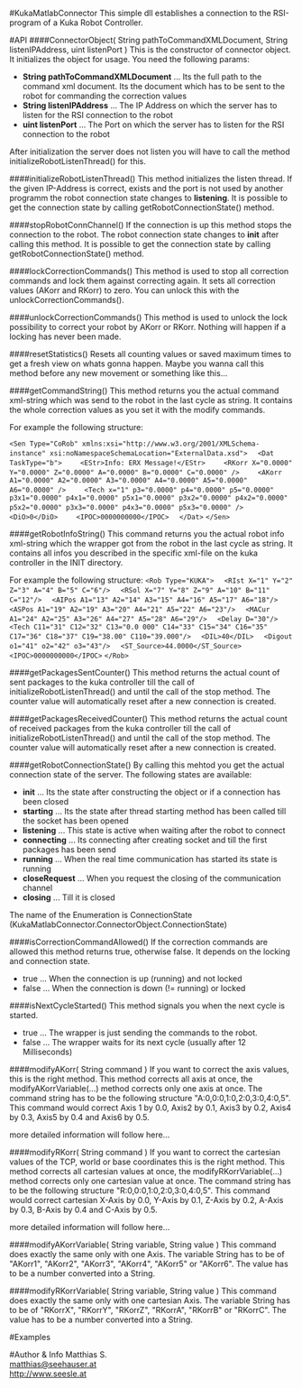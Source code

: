 #KukaMatlabConnector
This simple dll establishes a connection to the RSI-program of a Kuka Robot Controller.

#API
####ConnectorObject( String pathToCommandXMLDocument, String listenIPAddress, uint listenPort )
This is the constructor of connector object. It initializes the object for usage.
You need the following params:
* __String pathToCommandXMLDocument__ ... Its the full path to the command xml document. Its the document which has to be sent to the robot for commanding the correction values
* __String listenIPAddress__ ... The IP Address on which the server has to listen for the RSI connection to the robot
* __uint listenPort__ ... The Port on which the server has to listen for the RSI connection to the robot

After initialization the server does not listen you will have to call the method initializeRobotListenThread() for this.

####initializeRobotListenThread()
This method initializes the listen thread. If the given IP-Address is correct, exists and the port is not used by another programm the robot connection state changes to __listening__.
It is possible to get the connection state by calling getRobotConnectionState() method.

####stopRobotConnChannel()
If the connection is up this method stops the connection to the robot. The robot connection state changes to __init__ after calling this method. 
It is possible to get the connection state by calling getRobotConnectionState() method.

####lockCorrectionCommands()
This method is used to stop all correction commands and lock them against correcting again. It sets all correction values (AKorr and RKorr) to zero.
You can unlock this with the unlockCorrectionCommands().

####unlockCorrectionCommands()
This method is used to unlock the lock possibility to correct your robot by AKorr or RKorr. 
Nothing will happen if a locking has never been made.

####resetStatistics()
Resets all counting values or saved maximum times to get a fresh view on whats gonna happen.
Maybe you wanna call this method before any new movement or something like this...

####getCommandString()
This method returns you the actual command xml-string which was send to the robot in the last cycle as string.
It contains the whole correction values as you set it with the modify commands.

For example the following structure:

`<Sen Type="CoRob" xmlns:xsi="http://www.w3.org/2001/XMLSchema-instance" xsi:noNamespaceSchemaLocation="ExternalData.xsd">`
`  <Dat TaskType="b">`
`    <EStr>Info: ERX Message!</EStr>`
`    <RKorr X="0.0000" Y="0.0000" Z="0.0000" A="0.0000" B="0.0000" C="0.0000" />`
`    <AKorr A1="0.0000" A2="0.0000" A3="0.0000" A4="0.0000" A5="0.0000" A6="0.0000" />`
`    <Tech x="1" p3="0.0000" p4="0.0000" p5="0.0000" p3x1="0.0000" p4x1="0.0000" p5x1="0.0000" p3x2="0.0000" p4x2="0.0000" p5x2="0.0000" p3x3="0.0000" p4x3="0.0000" p5x3="0.0000" />`
`    <DiO>0</DiO>`
`    <IPOC>0000000000</IPOC>`
`  </Dat>`
`</Sen>`

####getRobotInfoString()
This command returns you the actual robot info xml-string which the wrapper got from the robot in the last cycle as string.
It contains all infos you described in the specific xml-file on the kuka controller in the INIT directory.

For example the following structure:
`<Rob Type="KUKA">`
`  <RIst X="1" Y="2" Z="3" A="4" B="5" C="6"/>`
`  <RSol X="7" Y="8" Z="9" A="10" B="11" C="12"/>`
`  <AIPos A1="13" A2="14" A3="15" A4="16" A5="17" A6="18"/>`
`  <ASPos A1="19" A2="19" A3="20" A4="21" A5="22" A6="23"/>`
`  <MACur A1="24" A2="25" A3="26" A4="27" A5="28" A6="29"/>`
`  <Delay D="30"/>`
`  <Tech C11="31" C12="32" C13="0.0 000" C14="33" C15="34" C16="35" C17="36" C18="37" C19="38.00" C110="39.000"/>`
`  <DIL>40</DIL>`
`  <Digout o1="41" o2="42" o3="43"/>`
`  <ST_Source>44.0000</ST_Source>`
`  <IPOC>0000000000</IPOC>`
`</Rob>`

####getPackagesSentCounter()
This method returns the actual count of sent packages to the kuka controller till the call of initializeRobotListenThread() and
until the call of the stop method. The counter value will automatically reset after a new connection is created.

####getPackagesReceivedCounter()
This method returns the actual count of received packages from the kuka controller till the call of initializeRobotListenThread() and
until the call of the stop method. The counter value will automatically reset after a new connection is created.

####getRobotConnectionState()
By calling this mehtod you get the actual connection state of the server.
The following states are available:

* __init__ ... Its the state after constructing the object or if a connection has been closed
* __starting__ ... Its the state after thread starting method has been called till the socket has been opened
* __listening__ ... This state is active when waiting after the robot to connect
* __connecting__ ... Its connecting after creating socket and till the first packages has been send
* __running__ ... When the real time communication has started its state is running
* __closeRequest__ ... When you request the closing of the communication channel
* __closing__ ... Till it is closed

The name of the Enumeration is ConnectionState (KukaMatlabConnector.ConnectorObject.ConnectionState)

####isCorrectionCommandAllowed()
If the correction commands are allowed this method returns true, otherwise false.
It depends on the locking and connection state.

* true ... When the connection is up (running) and not locked
* false ... When the connection is down (!= running) or locked

####isNextCycleStarted()
This method signals you when the next cycle is started.

* true ... The wrapper is just sending the commands to the robot.
* false ... The wrapper waits for its next cycle (usually after 12 Milliseconds)

####modifyAKorr( String command )
If you want to correct the axis values, this is the right method. 
This method corrects all axis at once, the modifyAKorrVariable(...) method corrects only one axis at once.
The command string has to be the following structure "A:0,0:0,1:0,2:0,3:0,4:0,5". 
This command would correct Axis 1 by 0.0, Axis2 by 0.1, Axis3 by 0.2, Axis4 by 0.3, Axis5 by 0.4 and Axis6 by 0.5.

more detailed information will follow here...

####modifyRKorr( String command )
If you want to correct the cartesian values of the TCP, world or base coordinates this is the right method. 
This method corrects all cartesian values at once, the modifyRKorrVariable(...) method corrects only one cartesian value at once.
The command string has to be the following structure "R:0,0:0,1:0,2:0,3:0,4:0,5". 
This command would correct cartesian X-Axis by 0.0, Y-Axis by 0.1, Z-Axis by 0.2, A-Axis by 0.3, B-Axis by 0.4 and C-Axis by 0.5.

more detailed information will follow here...

####modifyAKorrVariable( String variable, String value )
This command does exactly the same only with one Axis. The variable String has to be of "AKorr1", "AKorr2", "AKorr3", "AKorr4", "AKorr5" or "AKorr6".
The value has to be a number converted into a String.

####modifyRKorrVariable( String variable, String value )
This command does exactly the same only with one cartesian Axis. The variable String has to be of "RKorrX", "RKorrY", "RKorrZ", "RKorrA", "RKorrB" or "RKorrC".
The value has to be a number converted into a String.

#Examples

#Author & Info
Matthias S.<br/>
matthias@seehauser.at<br/>
http://www.seesle.at